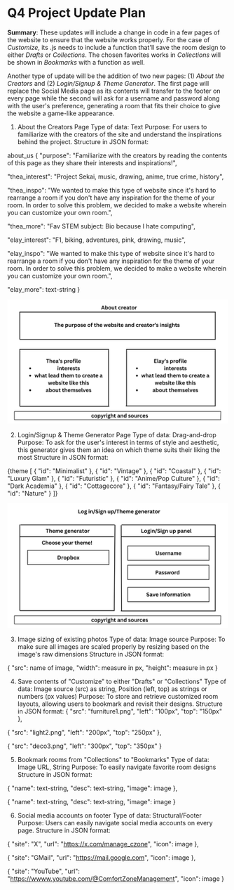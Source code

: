 # Q4 Project Update Plan
**Summary**: These updates will include a change in code in a few pages of the website to ensure that the website works properly. For the case of _Customize_, its .js needs to include a function that'll save the room design to either _Drafts_ or _Collections_. The chosen favorites works in _Collections_ will be shown in _Bookmarks_ with a function as well.

Another type of update will be the addition of two new pages: (1) _About the Creators_ and (2) _Login/Signup & Theme Generator_. The first page will replace the Social Media page as its contents will transfer to the footer on every page while the second will ask for a username and password along with the user's preference, generating a room that fits their choice to give the website a game-like appearance.


1. About the Creators Page
Type of data: Text
Purpose: For users to familiarize with the creators of the site and understand the inspirations behind the project.
Structure in JSON format:

about_us {
"purpose": "Familiarize with the creators by reading the contents of this page as they share their interests and inspirations!",

"thea_interest": "Project Sekai, music, drawing, anime, true crime, history",

"thea_inspo": "We wanted to make this type of website since it's hard to rearrange a room if you don't have any inspiration for the theme of your room. In order to solve this problem, we decided to make a website wherein you can customize your own room.",

"thea_more": "Fav STEM subject: Bio because I hate computing",

"elay_interest": "F1, biking, adventures, pink, drawing, music",

"elay_inspo": "We wanted to make this type of website since it's hard to rearrange a room if you don't have any inspiration for the theme of your room. In order to solve this problem, we decided to make a website wherein you can customize your own room.",

"elay_more": text-string
}

![](About.png) 
   
2. Login/Signup & Theme Generator Page
Type of data: Drag-and-drop
Purpose: To ask for the user's interest in terms of style and aesthetic, this generator gives them an idea on which theme suits their liking the most
Structure in JSON format:

{theme [
{
"id": "Minimalist"
},
{
"id": "Vintage"
},
{
"id": "Coastal"
},
{
"id": "Luxury Glam"
},
{
"id": "Futuristic"
},
{
"id": "Anime/Pop Culture"
},
{
"id": "Dark Academia"
},
{
"id": "Cottagecore"
},
{
"id": "Fantasy/Fairy Tale"
},
{
"id": "Nature"
}
]}

![](LoginSignupTheme.png)

3. Image sizing of existing photos
Type of data: Image source
Purpose: To make sure all images are scaled properly by resizing based on the image's raw dimensions
Structure in JSON format:

{
"src": name of image,
"width": measure in px,
"height": measure in px
}

4. Save contents of "Customize" to either "Drafts" or "Collections"
Type of data: Image source (src) as string, Position (left, top) as strings or numbers (px values)
Purpose: To store and retrieve customized room layouts, allowing users to bookmark and revisit their designs.
Structure in JSON format:
{
"src": "furniture1.png",
"left": "100px",
"top": "150px"
},

{
"src": "light2.png",
"left": "200px",
"top": "250px"
},

{
"src": "deco3.png",
"left": "300px",
"top": "350px"
}

5. Bookmark rooms from "Collections" to "Bookmarks"
Type of data: Image URL, String
Purpose: To easily navigate favorite room designs
Structure in JSON format:

{
"name": text-string,
"desc": text-string,
"image": image
},

{
"name": text-string,
"desc": text-string,
"image": image
}

6. Social media accounts on footer
Type of data: Structural/Footer
Purpose: Users can easily navigate social media accounts on every page.
Structure in JSON format:

{
"site": "X",
"url": "https://x.com/manage_czone",
"icon": image
},

{
"site": "GMail",
"url": "https://mail.google.com",
"icon": image
},

{
"site": "YouTube",
"url": "https://wwww.youtube.com/@ComfortZoneManagement",
"icon": image
}
